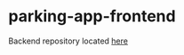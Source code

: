 # parking-app-frontend

Backend repository located [here](https://github.com/ordomigato/parking-app-backend)
